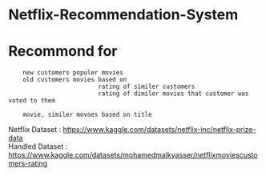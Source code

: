 # Netflix-Recommendation-System
# Recommond for 
 
        new customers populer movies
        old customers movies based on 
                             rating of similer customers
                             rating of dimiler movies that customer was voted to them 
                             
        movie, similer movoes based on title
        
 Netflix Dataset : https://www.kaggle.com/datasets/netflix-inc/netflix-prize-data      
 Handled Dataset : https://www.kaggle.com/datasets/mohamedmalkyasser/netflixmoviescustomers-rating
